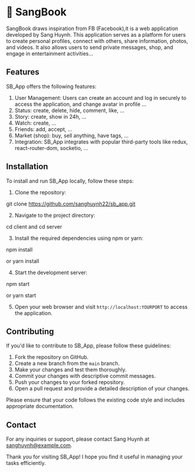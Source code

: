 # 📘 SangBook

SangBook draws inspiration from FB (Facebook),it is a web application developed by Sang Huynh. This application serves as a platform for users to create personal profiles, connect with others, share information, photos, and videos. It also allows users to send private messages, shop, and engage in entertainment activities...

## Features

SB_App offers the following features:

1. User Management: Users can create an account and log in securely to access the application, and change avatar in profile ...
2. Status: create, delete, hide, comment, like, ...
3. Story: create, show in 24h, ...
4. Watch: create, ...
5. Friends: add, accept, ...
6. Market (shop): buy, sell anything, have tags, ...
7. Integration: SB_App integrates with popular third-party tools like redux, react-router-dom, socketio, ...

## Installation

To install and run SB_App locally, follow these steps:

1. Clone the repository:

git clone https://github.com/sanghuynh22/sb_app.git

2. Navigate to the project directory:

cd client and cd server

3. Install the required dependencies using npm or yarn:

npm install

or
yarn install

4. Start the development server:

npm start

or
yarn start

5. Open your web browser and visit `http://localhost:YOURPORT` to access the application.

## Contributing

If you'd like to contribute to SB_App, please follow these guidelines:

1. Fork the repository on GitHub.
2. Create a new branch from the `main` branch.
3. Make your changes and test them thoroughly.
4. Commit your changes with descriptive commit messages.
5. Push your changes to your forked repository.
6. Open a pull request and provide a detailed description of your changes.

Please ensure that your code follows the existing code style and includes appropriate documentation.

## Contact

For any inquiries or support, please contact Sang Huynh at [sanghuynh@example.com](mailto:shuynh201@gmail.com).

Thank you for visiting SB_App! I hope you find it useful in managing your tasks efficiently.
